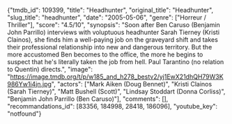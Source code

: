 {"tmdb_id": 109399, "title": "Headhunter", "original_title": "Headhunter", "slug_title": "headhunter", "date": "2005-05-06", "genre": ["Horreur / Thriller"], "score": "4.5/10", "synopsis": "Soon after Ben Caruso (Benjamin John Parrillo) interviews with voluptuous headhunter Sarah Tierney (Kristi Clainos), she finds him a well-paying job on the graveyard shift and takes their professional relationship into new and dangerous territory. But the more accustomed Ben becomes to the office, the more he begins to suspect that he's literally taken the job from hell. Paul Tarantino (no relation to Quentin) directs.", "image": "https://image.tmdb.org/t/p/w185_and_h278_bestv2/yj1EwX21dhQH79W3K986Yw1i4jn.jpg", "actors": ["Mark Aiken (Doug Bennet)", "Kristi Clainos (Sarah Tierney)", "Matt Bushell (Scott)", "Lindsay Stoddart (Donna Corliss)", "Benjamin John Parrillo (Ben Caruso)"], "comments": [], "recommandations_id": [83356, 184998, 28418, 186096], "youtube_key": "notfound"}